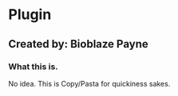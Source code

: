 # Plugin

## Created by: Bioblaze Payne

### What this is.

No idea. This is Copy/Pasta for quickiness sakes.
